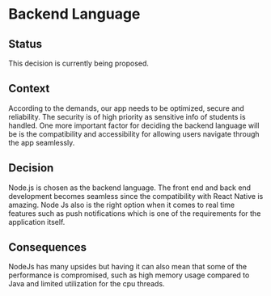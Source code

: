 # Backend Language

## Status
This decision is currently being proposed.

## Context
According to the demands, our app needs to be optimized, secure and reliability. The security is of high priority as sensitive info of students is handled. One more important factor for deciding the backend language will be is the compatibility and accessibility for allowing users navigate through the app seamlessly.

## Decision
Node.js is chosen as the backend language. The front end and back end development becomes seamless since the compatibility with React Native is amazing. Node Js also is the right option when it comes to real time features such as push notifications which is one of the requirements for the application itself.

## Consequences
NodeJs has many upsides but having it can also mean that some of the performance is compromised, such as high memory usage compared to Java and limited utilization for the cpu threads.